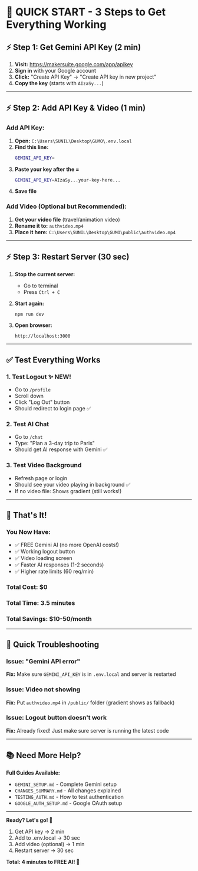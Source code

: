 # 🎯 QUICK START - 3 Steps to Get Everything Working

## ⚡ Step 1: Get Gemini API Key (2 min)

1. **Visit:** https://makersuite.google.com/app/apikey
2. **Sign in** with your Google account
3. **Click:** "Create API Key" → "Create API key in new project"
4. **Copy the key** (starts with `AIzaSy...`)

---

## ⚡ Step 2: Add API Key & Video (1 min)

### Add API Key:
1. **Open:** `C:\Users\SUNIL\Desktop\GUMO\.env.local`
2. **Find this line:**
   ```bash
   GEMINI_API_KEY=
   ```
3. **Paste your key after the =**
   ```bash
   GEMINI_API_KEY=AIzaSy...your-key-here...
   ```
4. **Save file**

### Add Video (Optional but Recommended):
1. **Get your video file** (travel/animation video)
2. **Rename it to:** `authvideo.mp4`
3. **Place it here:** `C:\Users\SUNIL\Desktop\GUMO\public\authvideo.mp4`

---

## ⚡ Step 3: Restart Server (30 sec)

1. **Stop the current server:**
   - Go to terminal
   - Press `Ctrl + C`

2. **Start again:**
   ```powershell
   npm run dev
   ```

3. **Open browser:**
   ```
   http://localhost:3000
   ```

---

## ✅ Test Everything Works

### 1. Test Logout ✨ NEW!
- Go to `/profile`
- Scroll down
- Click "Log Out" button
- Should redirect to login page ✅

### 2. Test AI Chat
- Go to `/chat`
- Type: "Plan a 3-day trip to Paris"
- Should get AI response with Gemini ✅

### 3. Test Video Background
- Refresh page or login
- Should see your video playing in background ✅
- If no video file: Shows gradient (still works!)

---

## 🎉 That's It!

### You Now Have:
- ✅ FREE Gemini AI (no more OpenAI costs!)
- ✅ Working logout button
- ✅ Video loading screen
- ✅ Faster AI responses (1-2 seconds)
- ✅ Higher rate limits (60 req/min)

### Total Cost: **$0**
### Total Time: **3.5 minutes**
### Total Savings: **$10-50/month**

---

## 🐛 Quick Troubleshooting

### Issue: "Gemini API error"
**Fix:** Make sure `GEMINI_API_KEY` is in `.env.local` and server is restarted

### Issue: Video not showing
**Fix:** Put `authvideo.mp4` in `/public/` folder (gradient shows as fallback)

### Issue: Logout button doesn't work
**Fix:** Already fixed! Just make sure server is running the latest code

---

## 📚 Need More Help?

**Full Guides Available:**
- `GEMINI_SETUP.md` - Complete Gemini setup
- `CHANGES_SUMMARY.md` - All changes explained
- `TESTING_AUTH.md` - How to test authentication
- `GOOGLE_AUTH_SETUP.md` - Google OAuth setup

---

**Ready? Let's go! 🚀**

1. Get API key → 2 min
2. Add to .env.local → 30 sec  
3. Add video (optional) → 1 min
4. Restart server → 30 sec

**Total: 4 minutes to FREE AI! 🎊**
